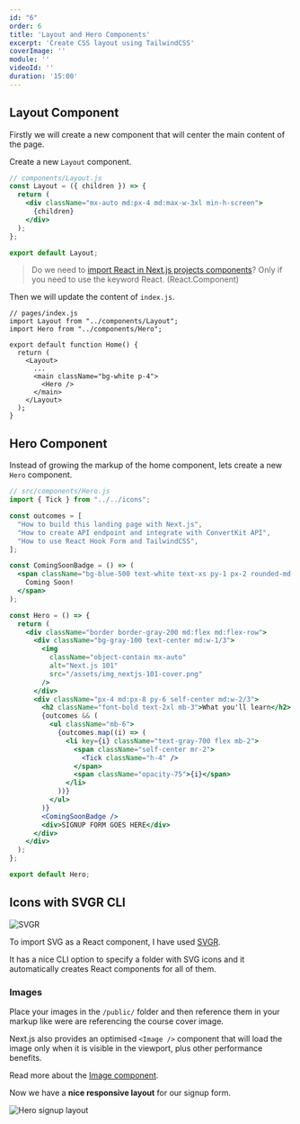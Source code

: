 ```yaml
---
id: "6"
order: 6
title: 'Layout and Hero Components'
excerpt: 'Create CSS layout using TailwindCSS'
coverImage: ''
module: ''
videoId: ''
duration: '15:00'
---
```


## Layout Component

Firstly we will create a new component that will center the main content of the page.

Create a new `Layout` component.

```jsx
// components/Layout.js
const Layout = ({ children }) => {
  return (
    <div className="mx-auto md:px-4 md:max-w-3xl min-h-screen">
      {children}
    </div>
  );
};

export default Layout;
```

> Do we need to [import React in Next.js projects components](https://stackoverflow.com/questions/63090037/importing-react-into-pages-in-next-js)? Only if you need to use the keyword React. (React.Component)

Then we will update the content of `index.js`.

```jsx{3,9-11}
// pages/index.js
import Layout from "../components/Layout";
import Hero from "../components/Hero";

export default function Home() {
  return (
    <Layout>
      ...
      <main className="bg-white p-4">
        <Hero />
      </main>
    </Layout>
  );
}

```

## Hero Component

Instead of growing the markup of the home component, lets create a new `Hero` component.

```jsx
// src/components/Hero.js
import { Tick } from "../../icons";

const outcomes = [
  "How to build this landing page with Next.js",
  "How to create API endpoint and integrate with ConvertKit API",
  "How to use React Hook Form and TailwindCSS",
];

const ComingSoonBadge = () => (
  <span className="bg-blue-500 text-white text-xs py-1 px-2 rounded-md mb-4 inline-block">
    Coming Soon!
  </span>
);

const Hero = () => {
  return (
    <div className="border border-gray-200 md:flex md:flex-row">
      <div className="bg-gray-100 text-center md:w-1/3">
        <img
          className="object-contain mx-auto"
          alt="Next.js 101"
          src="/assets/img_nextjs-101-cover.png"
        />
      </div>
      <div className="px-4 md:px-8 py-6 self-center md:w-2/3">
        <h2 className="font-bold text-2xl mb-3">What you'll learn</h2>
        {outcomes && (
          <ul className="mb-6">
            {outcomes.map((i) => (
              <li key={i} className="text-gray-700 flex mb-2">
                <span className="self-center mr-2">
                  <Tick className="h-4" />
                </span>
                <span className="opacity-75">{i}</span>
              </li>
            ))}
          </ul>
        )}
        <ComingSoonBadge />
        <div>SIGNUP FORM GOES HERE</div>
      </div>
    </div>
  );
};

export default Hero;

```

## Icons with SVGR CLI

![SVGR](/assets/course/styling/img_svgr-icons.png)

To import SVG as a React component, I have used [SVGR](https://react-svgr.com/docs/cli/).

It has a nice CLI option to specify a folder with SVG icons and it automatically creates React components for all of them.

### Images

Place your images in the `/public/` folder and then reference them in your markup like were are referencing the course cover image.

Next.js also provides an optimised `<Image />` component that will load the image only when it is visible in the viewport, plus other performance benefits.

Read more about the [Image component](https://nextjs.org/docs/api-reference/next/image).

Now we have a **nice responsive layout** for our signup form.

![Hero signup layout](/assets/course/styling/img_hero-layout.png)